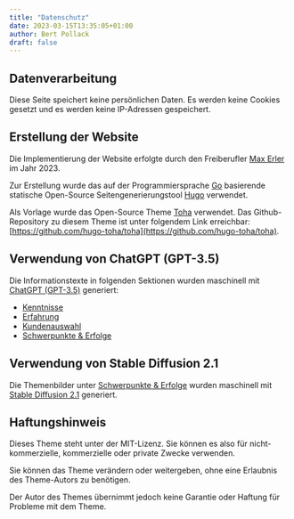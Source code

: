 ```yaml
---
title: "Datenschutz"
date: 2023-03-15T13:35:05+01:00
author: Bert Pollack
draft: false
---
```


## Datenverarbeitung

Diese Seite speichert keine persönlichen Daten. Es werden keine Cookies gesetzt und es werden keine IP-Adressen gespeichert.

## Erstellung der Website

Die Implementierung der Website erfolgte durch den Freiberufler [Max Erler](https://maxerler.com/) im Jahr 2023.

Zur Erstellung wurde das auf der Programmiersprache [Go](https://go.dev/) basierende statische Open-Source Seitengenerierungstool [Hugo](https://gohugo.io/about/) verwendet.

Als Vorlage wurde das Open-Source Theme [Toha](https://themes.gohugo.io/themes/toha/) verwendet.
Das Github-Repository zu diesem Theme ist unter folgendem Link erreichbar: [https://github.com/hugo-toha/toha](https://github.com/hugo-toha/toha).

## Verwendung von ChatGPT (GPT-3.5)

Die Informationstexte in folgenden Sektionen wurden maschinell mit [ChatGPT (GPT-3.5)](https://chat.openai.com/chat) generiert:

- [Kenntnisse](https://bp-dwh.de/#skills)
- [Erfahrung](https://bp-dwh.de/#experiences)
- [Kundenauswahl](https://bp-dwh.de/#projects)
- [Schwerpunkte & Erfolge](https://bp-dwh.de/#achievements)

## Verwendung von Stable Diffusion 2.1

Die Themenbilder unter [Schwerpunkte & Erfolge](https://bp-dwh.de/#achievements) wurden maschinell mit [Stable Diffusion 2.1](https://huggingface.co/spaces/stabilityai/stable-diffusion) generiert.

## Haftungshinweis

Dieses Theme steht unter der MIT-Lizenz. Sie können es also für nicht-kommerzielle, kommerzielle oder private Zwecke verwenden.

Sie können das Theme verändern oder weitergeben, ohne eine Erlaubnis des Theme-Autors zu benötigen.

Der Autor des Themes übernimmt jedoch keine Garantie oder Haftung für Probleme mit dem Theme.

